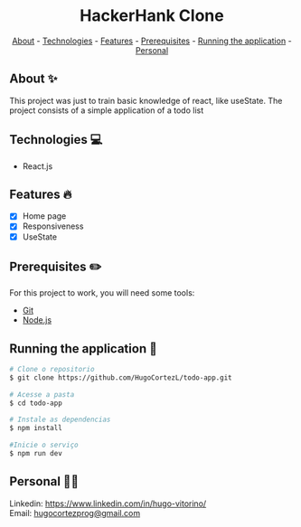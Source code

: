 <h1 align="center"> HackerHank Clone</h1>
 
<p align="center">
    <a href="#about">About</a>
    - <a href="#technologies">Technologies</a>
    - <a href="#Features">Features</a>
    - <a href="#pre">Prerequisites</a>
    - <a href="#running">Running the application</a>
    - <a href="#personal">Personal</a>
</p>
 
<h2 id="about">About ✨</h2>
 
This project was just to train basic knowledge of react, like useState. The project consists of a simple application of a todo list
 
<h2 id="technologies">Technologies 💻</h2>
 
- React.js
 
<h2 id="Features">Features 🔥</h2>
 
* [X] Home page
* [X] Responsiveness
* [X] UseState
 
<h2 id="pre">Prerequisites ✏️</h2>
 
For this project to work, you will need some tools:
* [Git](https://git-scm.com/downloads)
* [Node.js](https://nodejs.org/en/download/)
 
<h2 id="running">Running the application 🎲</h2>
 
```bash
# Clone o repositorio
$ git clone https://github.com/HugoCortezL/todo-app.git
 
# Acesse a pasta
$ cd todo-app
 
# Instale as dependencias
$ npm install
 
#Inicie o serviço
$ npm run dev
```
 
<h2 id="personal">Personal 🙋‍♂️</h2>
 
Linkedin: https://www.linkedin.com/in/hugo-vitorino/ 
</br>
Email: hugocortezprog@gmail.com